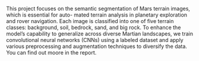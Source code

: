 This project focuses on the semantic segmentation of Mars terrain images, which is essential for auto- mated terrain analysis in planetary exploration and rover navigation. 
Each image is classified into one of five terrain classes: background, soil, bedrock, sand, and big rock. 
To enhance the model’s capability to generalize across diverse Martian landscapes, we train convolutional neural networks (CNNs) using a labeled dataset and apply various preprocessing and augmentation techniques to diversify the data.
You can find out moore in the report.
